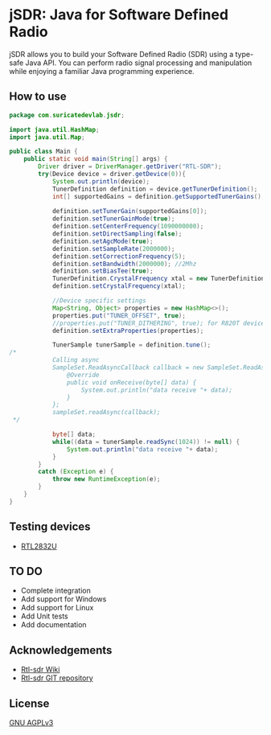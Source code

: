 
# jSDR: Java for Software Defined Radio

jSDR allows you to build your Software Defined Radio (SDR) using a type-safe Java API. You can perform radio signal processing and manipulation while enjoying a familiar Java programming experience.


## How to use

```java
package com.suricatedevlab.jsdr;

import java.util.HashMap;
import java.util.Map;

public class Main {
    public static void main(String[] args) {
        Driver driver = DriverManager.getDriver("RTL-SDR");
        try(Device device = driver.getDevice(0)){
            System.out.println(device);
            TunerDefinition definition = device.getTunerDefinition();
            int[] supportedGains = definition.getSupportedTunerGains();
            
            definition.setTunerGain(supportedGains[0]);
            definition.setTunerGainMode(true);
            definition.setCenterFrequency(1090000000);
            definition.setDirectSampling(false);
            definition.setAgcMode(true);
            definition.setSampleRate(2000000);
            definition.setCorrectionFrequency(5);
            definition.setBandwidth(2000000); //2Mhz
            definition.setBiasTee(true);
            TunerDefinition.CrystalFrequency xtal = new TunerDefinition.CrystalFrequency(28800144, 28800144);
            definition.setCrystalFrequency(xtal);

            //Device specific settings
            Map<String, Object> properties = new HashMap<>();
            properties.put("TUNER_OFFSET", true);
            //properties.put("TUNER_DITHERING", true); for R820T device type
            definition.setExtraProperties(properties);

            TunerSample tunerSample = definition.tune();
/*
            Calling async
            SampleSet.ReadAsyncCallback callback = new SampleSet.ReadAsyncCallback() {
                @Override
                public void onReceive(byte[] data) {
                    System.out.println("data receive "+ data);
                }
            };
            sampleSet.readAsync(callback);
 */

            byte[] data;
            while((data = tunerSample.readSync(1024)) != null) {
                System.out.println("data receive "+ data);
            }
        }
        catch (Exception e) {
            throw new RuntimeException(e);
        }
    }
}
```

## Testing devices
- [RTL2832U](https://www.amazon.ca/dp/B06Y1D7P48?ref=cm_sw_r_cso_cp_apin_dp_71DBRV5DJZEFNQYQDFP4&ref_=cm_sw_r_cso_cp_apin_dp_71DBRV5DJZEFNQYQDFP4&social_share=cm_sw_r_cso_cp_apin_dp_71DBRV5DJZEFNQYQDFP4&starsLeft=1&skipTwisterOG=1)

## TO DO
- Complete integration
- Add support for Windows
- Add support for Linux
- Add Unit tests
- Add documentation

## Acknowledgements

 - [Rtl-sdr Wiki](https://osmocom.org/projects/rtl-sdr/wiki/Rtl-sdr)
 - [Rtl-sdr GIT repository](https://github.com/osmocom/rtl-sdr)

## License

[GNU AGPLv3](https://choosealicense.com/licenses/agpl-3.0/)

